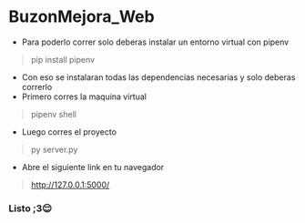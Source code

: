 # BuzonMejora_Web
- Para poderlo correr solo deberas instalar un entorno virtual con pipenv
>pip install pipenv
- Con eso se instalaran todas las dependencias necesarias y solo deberas correrlo
- Primero corres la maquina virtual
>pipenv shell
- Luego corres el proyecto
>py server.py
- Abre el siguiente link en tu navegador
>http://127.0.0.1:5000/

### Listo ;3😌
